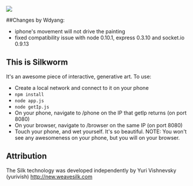 ![](https://raw.github.com/astanway/silkworm/master/blue_light.jpg)

##Changes by Wdyang:
* iphone's movement will not drive the painting
* fixed compatibility issue with node 0.10.1, express 0.3.10 and socket.io 0.9.13

## This is Silkworm
It's an awesome piece of interactive, generative art. To use:

* Create a local network and connect to it on your phone
* <code>npm install</code>
* <code>node app.js</code>
* <code>node getIp.js</code>
* On your phone, navigate to /phone on the IP that getIp returns (on port 8080)
* On your browser, navigate to /browser on the same IP (on port 8080)
* Touch your phone, and wet yourself. It's so beautiful. NOTE: You won't see any awesomeness on your phone, but you will on your browser.

## Attribution
The Silk technology was developed independently by Yuri Vishnevsky (yurivish)
http://new.weavesilk.com